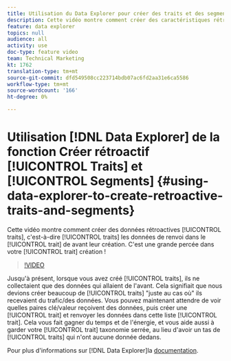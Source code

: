 ```yaml
---
title: Utilisation du Data Explorer pour créer des traits et des segments rétroactifs
description: Cette vidéo montre comment créer des caractéristiques rétroactives, c'est-à-dire des caractéristiques qui renvoient des données vers la caractéristique d'avant sa création. C'est une grande percée dans la création de votre trait !
feature: data explorer
topics: null
audience: all
activity: use
doc-type: feature video
team: Technical Marketing
kt: 1762
translation-type: tm+mt
source-git-commit: dfd549508cc223714bdb07ac6fd2aa31e6ca5586
workflow-type: tm+mt
source-wordcount: '166'
ht-degree: 0%

---
```



# Utilisation [!DNL Data Explorer] de la fonction Créer rétroactif [!UICONTROL Traits] et [!UICONTROL Segments] {#using-data-explorer-to-create-retroactive-traits-and-segments}

Cette vidéo montre comment créer des données rétroactives [!UICONTROL traits], c&#39;est-à-dire [!UICONTROL traits] les données de renvoi dans le [!UICONTROL trait] de avant leur création. C&#39;est une grande percée dans votre [!UICONTROL trait] création !

>[!VIDEO](https://video.tv.adobe.com/v/25169/?quality=12)

Jusqu&#39;à présent, lorsque vous avez créé [!UICONTROL traits], ils ne collectaient que des données qui allaient de l&#39;avant. Cela signifiait que nous devions créer beaucoup de [!UICONTROL traits] &quot;juste au cas où&quot; ils recevaient du trafic/des données. Vous pouvez maintenant attendre de voir quelles paires clé/valeur reçoivent des données, puis créer une [!UICONTROL trait] et renvoyer les données dans cette liste [!UICONTROL trait]. Cela vous fait gagner du temps et de l&#39;énergie, et vous aide aussi à garder votre [!UICONTROL trait] taxonomie serrée, au lieu d&#39;avoir un tas de [!UICONTROL traits] qui n&#39;ont aucune donnée dedans.

Pour plus d&#39;informations sur [!DNL Data Explorer]la [documentation](https://experiencecloud.adobe.com/resources/help/en_US/aam/data-explorer.html).